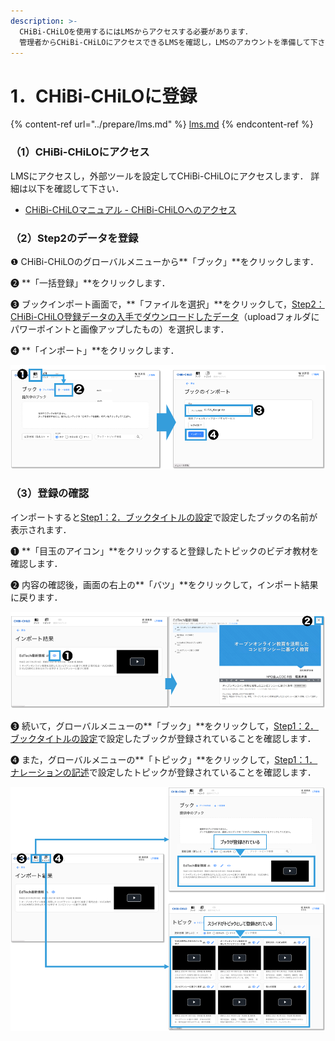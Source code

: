 ```yaml
---
description: >-
  CHiBi-CHiLOを使用するにはLMSからアクセスする必要があります．
  管理者からCHiBi-CHiLOにアクセスできるLMSを確認し，LMSのアカウントを準備して下さい． 詳細は以下をご確認ください．
---
```


# 1．CHiBi-CHiLOに登録

{% content-ref url="../prepare/lms.md" %}
[lms.md](../prepare/lms.md)
{% endcontent-ref %}

### （1）CHiBi-CHiLOにアクセス

LMSにアクセスし，外部ツールを設定してCHiBi-CHiLOにアクセスします． 詳細は以下を確認して下さい．

* [CHiBi-CHiLOマニュアル - CHiBi-CHiLOへのアクセス](https://docs.cccties.org/chibichilo/chibichilo/access)

### （2）Step2のデータを登録

❶ CHiBi-CHiLOのグローバルメニューから**「ブック」**をクリックします．

❷ **「一括登録」**をクリックします．

❸ ブックインポート画面で，**「ファイルを選択」**をクリックして，[Step2：CHiBi-CHiLO登録データの入手でダウンロードしたデータ](../video/convert-vimeo.md)（uploadフォルダにパワーポイントと画像アップしたもの）を選択します．&#x20;

❹ **「インポート」**をクリックします．

![](<../.gitbook/assets/image (324).png>)

### （3）登録の確認

インポートすると[Step1：2．ブックタイトルの設定](../narration/book-title.md)で設定したブックの名前が表示されます．&#x20;

❶ **「目玉のアイコン」**をクリックすると登録したトピックのビデオ教材を確認します．&#x20;

❷ 内容の確認後，画面の右上の**「バツ」**をクリックして，インポート結果に戻ります．

![](<../.gitbook/assets/image (244).png>)

❸ 続いて，グローバルメニューの**「ブック」**をクリックして，[Step1：2．ブックタイトルの設定](../narration/book-title.md)で設定したブックが登録されていることを確認します．&#x20;

❹ また，グローバルメニューの**「トピック」**をクリックして，[Step1：1．ナレーションの記述](../narration/describe.md#1no)で設定したトピックが登録されていることを確認します．

![](<../.gitbook/assets/image (259).png>)
